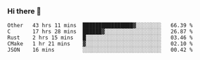 ### Hi there 👋

<!--
**WShiBin/WShiBin** is a ✨ _special_ ✨ repository because its `README.md` (this file) appears on your GitHub profile.

Here are some ideas to get you started:

- 🔭 I’m currently working on ...
- 🌱 I’m currently learning ...
- 👯 I’m looking to collaborate on ...
- 🤔 I’m looking for help with ...
- 💬 Ask me about ...
- 📫 How to reach me: ...
- 😄 Pronouns: ...
- ⚡ Fun fact: ...
-->

<!--START_SECTION:waka-->
```text
Other   43 hrs 11 mins  ████████████████▓░░░░░░░░   66.39 % 
C       17 hrs 28 mins  ██████▓░░░░░░░░░░░░░░░░░░   26.87 % 
Rust    2 hrs 15 mins   █░░░░░░░░░░░░░░░░░░░░░░░░   03.46 % 
CMake   1 hr 21 mins    ▓░░░░░░░░░░░░░░░░░░░░░░░░   02.10 % 
JSON    16 mins         ░░░░░░░░░░░░░░░░░░░░░░░░░   00.42 % 
```
<!--END_SECTION:waka-->
